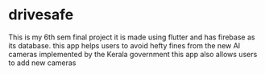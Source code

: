 # drivesafe

This is my 6th sem final project it is made using flutter and has firebase as its database.
this app helps users to avoid hefty fines from the new AI cameras implemented by the Kerala government
this app also allows users to add new cameras

